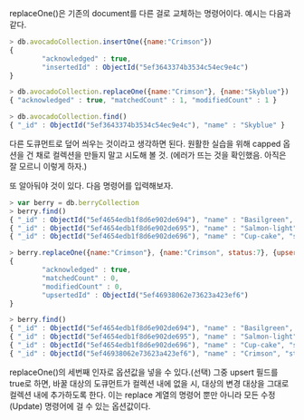 replaceOne()은 기존의 document를 다른 걸로 교체하는 명령어이다.
예시는 다음과 같다.<br />

```javascript
> db.avocadoCollection.insertOne({name:"Crimson"})
{
        "acknowledged" : true,
        "insertedId" : ObjectId("5ef3643374b3534c54ec9e4c")
}

> db.avocadoCollection.replaceOne({name:"Crimson"}, {name:"Skyblue"})
{ "acknowledged" : true, "matchedCount" : 1, "modifiedCount" : 1 }

> db.avocadoCollection.find()
{ "_id" : ObjectId("5ef3643374b3534c54ec9e4c"), "name" : "Skyblue" }
```

다른 도큐먼트로 덮어 씌우는 것이라고 생각하면 된다.
원활한 실습을 위해 capped 옵션을 건 채로 컬렉션을 만들지 말고 시도해 볼 것.
(에러가 뜨는 것을 확인했음. 아직은 잘 모르니 이렇게 하자.)

또 알아둬야 것이 있다.
다음 명령어를 입력해보자.

```javascript
> var berry = db.berryCollection
> berry.find()
{ "_id" : ObjectId("5ef4654edb1f8d6e902de694"), "name" : "Basilgreen", "status" : 1002, "VIP" : false }
{ "_id" : ObjectId("5ef4654edb1f8d6e902de695"), "name" : "Salmon-light", "status" : 5, "VIP" : true }
{ "_id" : ObjectId("5ef4654edb1f8d6e902de696"), "name" : "Cup-cake", "status" : 100, "VIP" : true }

> berry.replaceOne({name:"Crimson"}, {name:"Crimson", status:7}, {upsert: true})
{
        "acknowledged" : true,
        "matchedCount" : 0,
        "modifiedCount" : 0,
        "upsertedId" : ObjectId("5ef46938062e73623a423ef6")
}

> berry.find()
{ "_id" : ObjectId("5ef4654edb1f8d6e902de694"), "name" : "Basilgreen", "status" : 1002, "VIP" : false }
{ "_id" : ObjectId("5ef4654edb1f8d6e902de695"), "name" : "Salmon-light", "status" : 5, "VIP" : true }
{ "_id" : ObjectId("5ef4654edb1f8d6e902de696"), "name" : "Cup-cake", "status" : 100, "VIP" : true }
{ "_id" : ObjectId("5ef46938062e73623a423ef6"), "name" : "Crimson", "status" : 7 }
```

replaceOne()의 세번째 인자로 옵션값을 넣을 수 있다.(선택)
그중 upsert 필드를 true로 하면, 바꿀 대상의 도큐먼트가 컬렉션 내에 없을 시, 대상의 변경 대상을 그대로
컬렉션 내에 추가하도록 한다. 
이는 replace 계열의 명령어 뿐만 아니라 모든 수정(Update) 명령어에 걸 수 있는 옵션값이다.





